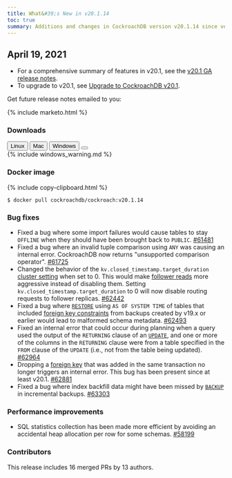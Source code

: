 ```yaml
---
title: What&#39;s New in v20.1.14
toc: true
summary: Additions and changes in CockroachDB version v20.1.14 since version v20.1.13
---
```


## April 19, 2021

- For a comprehensive summary of features in v20.1, see the [v20.1 GA release notes](v20.1.0.html).
- To upgrade to v20.1, see [Upgrade to CockroachDB v20.1](../v20.1/upgrade-cockroach-version.html).

Get future release notes emailed to you:

{% include marketo.html %}


### Downloads

<div id="os-tabs" class="filters clearfix">
    <a href="https://binaries.cockroachdb.com/cockroach-v20.1.14.linux-amd64.tgz"><button id="linux" class="filter-button" data-scope="linux" data-eventcategory="linux-binary-release-notes">Linux</button></a>
    <a href="https://binaries.cockroachdb.com/cockroach-v20.1.14.darwin-10.9-amd64.tgz"><button id="mac" class="filter-button" data-scope="mac" data-eventcategory="mac-binary-release-notes">Mac</button></a>
    <a href="https://binaries.cockroachdb.com/cockroach-v20.1.14.windows-6.2-amd64.zip"><button id="windows" class="filter-button" data-scope="windows" data-eventcategory="windows-binary-release-notes">Windows</button></a>
    <a href="https://binaries.cockroachdb.com/cockroach-v20.1.14.src.tgz"><button id="source" class="filter-button" data-scope="source" data-eventcategory="source-release-notes"></a>
</div>

<section class="filter-content" data-scope="windows">
{% include windows_warning.md %}
</section>

### Docker image

{% include copy-clipboard.html %}
~~~shell
$ docker pull cockroachdb/cockroach:v20.1.14
~~~

### Bug fixes

- Fixed a bug where some import failures would cause tables to stay `OFFLINE` when they should have been brought back to `PUBLIC`. [#61481][#61481]
- Fixed a bug where an invalid tuple comparison using `ANY` was causing an internal error. CockroachDB now returns "unsupported comparison operator". [#61725][#61725]
- Changed the behavior of the `kv.closed_timestamp.target_duration` [cluster setting](../v20.1/cluster-settings.html) when set to 0. This would make [follower reads](../v20.1/follower-reads.html) more aggressive instead of disabling them. Setting `kv.closed_timestamp.target_duration` to 0 will now disable routing requests to follower replicas. [#62442][#62442]
- Fixed a bug where [`RESTORE`](../v20.1/restore.html) using `AS OF SYSTEM TIME` of tables that included [foreign key constraints](../v20.1/foreign-key.html) from backups created by v19.x or earlier would lead to malformed schema metadata. [#62493][#62493]
- Fixed an internal error that could occur during planning when a query used the output of the `RETURNING` clause of an [`UPDATE`](../v20.1/update.html), and one or more of the columns in the `RETURNING` clause were from a table specified in the `FROM` clause of the `UPDATE` (i.e., not from the table being updated). [#62964][#62964]
- Dropping a [foreign key](../v20.1/foreign-key.html) that was added in the same transaction no longer triggers an internal error. This bug has been present since at least v20.1. [#62881][#62881]
- Fixed a bug where index backfill data might have been missed by [`BACKUP`](../v20.1/backup.html) in incremental backups. [#63303][#63303]

### Performance improvements

- SQL statistics collection has been made more efficient by avoiding an accidental heap allocation per row for some schemas. [#58199][#58199]

### Contributors

This release includes 16 merged PRs by 13 authors.

[#58199]: https://github.com/cockroachdb/cockroach/pull/58199
[#61481]: https://github.com/cockroachdb/cockroach/pull/61481
[#61725]: https://github.com/cockroachdb/cockroach/pull/61725
[#62442]: https://github.com/cockroachdb/cockroach/pull/62442
[#62493]: https://github.com/cockroachdb/cockroach/pull/62493
[#62789]: https://github.com/cockroachdb/cockroach/pull/62789
[#62881]: https://github.com/cockroachdb/cockroach/pull/62881
[#62964]: https://github.com/cockroachdb/cockroach/pull/62964
[#63303]: https://github.com/cockroachdb/cockroach/pull/63303

